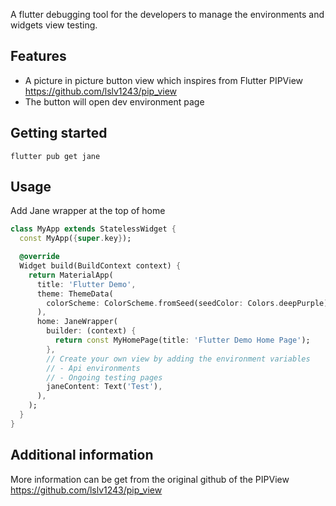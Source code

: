 <!--
This README describes the package. If you publish this package to pub.dev,
this README's contents appear on the landing page for your package.

For information about how to write a good package README, see the guide for
[writing package pages](https://dart.dev/tools/pub/writing-package-pages).

For general information about developing packages, see the Dart guide for
[creating packages](https://dart.dev/guides/libraries/create-packages)
and the Flutter guide for
[developing packages and plugins](https://flutter.dev/to/develop-packages).
-->

A flutter debugging tool for the developers to manage the environments and widgets view testing.

## Features

- A picture in picture button view which inspires from Flutter PIPView
https://github.com/lslv1243/pip_view
- The button will open dev environment page

## Getting started
```
flutter pub get jane
```

## Usage

Add Jane wrapper at the top of home

```dart
class MyApp extends StatelessWidget {
  const MyApp({super.key});

  @override
  Widget build(BuildContext context) {
    return MaterialApp(
      title: 'Flutter Demo',
      theme: ThemeData(
        colorScheme: ColorScheme.fromSeed(seedColor: Colors.deepPurple),
      ),
      home: JaneWrapper(
        builder: (context) {
          return const MyHomePage(title: 'Flutter Demo Home Page');
        },
        // Create your own view by adding the environment variables
        // - Api environments
        // - Ongoing testing pages
        janeContent: Text('Test'),
      ),
    );
  }
}
```

## Additional information

More information can be get from the original github of the PIPView
https://github.com/lslv1243/pip_view
